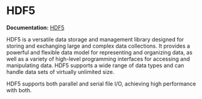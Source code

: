 # HDF5

**Documentation:** [HDF5](https://support.hdfgroup.org/documentation/index.html)

HDF5 is a versatile data storage and management library designed for storing and exchanging large and complex data collections. It provides a powerful and flexible data model for representing and organizing data, as well as a variety of high-level programming interfaces for accessing and manipulating data. HDF5 supports a wide range of data types and can handle data sets of virtually unlimited size.

HDF5 supports both parallel and serial file I/O, achieving high performance with both.

